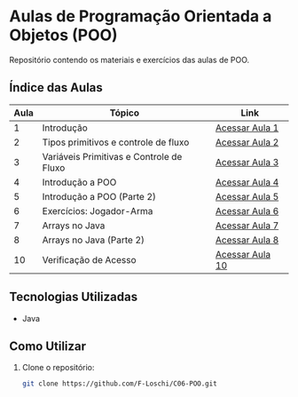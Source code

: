 # Aulas de Programação Orientada a Objetos (POO)

Repositório contendo os materiais e exercícios das aulas de POO.

## Índice das Aulas

| Aula | Tópico | Link |
|------|--------|------|
| 1 | Introdução | [Acessar Aula 1](https://github.com/F-Loschi/C06-POO/tree/main/POO%20-%20Aula%201) |
| 2 | Tipos primitivos e controle de fluxo | [Acessar Aula 2](https://github.com/F-Loschi/C06-POO/tree/main/POO%20-%20Aula%202%20-%20Tipos%20primitivos%20e%20controle%20de%20fluxo) |
| 3 | Variáveis Primitivas e Controle de Fluxo | [Acessar Aula 3](https://github.com/F-Loschi/C06-POO/tree/main/POO%20-%20Aula%203%20Vari%C3%A1veis%20Primitivas%20e%20Controle%20de%20Fluxo%202) |
| 4 | Introdução a POO | [Acessar Aula 4](https://github.com/F-Loschi/C06-POO/tree/main/POO%20-%20Aula%204%20-%20Introdu%C3%A7%C3%A3o%20a%20POO) |
| 5 | Introdução a POO (Parte 2) | [Acessar Aula 5](https://github.com/F-Loschi/C06-POO/tree/main/POO%20-%20Aula%205%20-%20Introdu%C3%A7%C3%A3o%20a%20POO%202) |
| 6 | Exercícios: Jogador-Arma | [Acessar Aula 6](https://github.com/F-Loschi/C06-POO/tree/main/POO%20-%20Aula%206%20-%20Exerc%C3%ADcios/Exercicio%20Jogador-Arma) |
| 7 | Arrays no Java | [Acessar Aula 7](https://github.com/F-Loschi/C06-POO/tree/main/POO%20-%20Aula%207%20-%20Arrays%20no%20Java) |
| 8 | Arrays no Java (Parte 2) | [Acessar Aula 8](https://github.com/F-Loschi/C06-POO/tree/main/POO%20-%20Aula%208%20-%20Arrays%20no%20Java%20pt2) |
| 10 | Verificação de Acesso | [Acessar Aula 10](https://github.com/F-Loschi/C06-POO/tree/main/POO%20-%20Aula%2010%20-%20Verifica%C3%A7%C3%A3o%20de%20Acesso) |

## Tecnologias Utilizadas
- Java

## Como Utilizar
1. Clone o repositório:
   ```bash
   git clone https://github.com/F-Loschi/C06-POO.git

